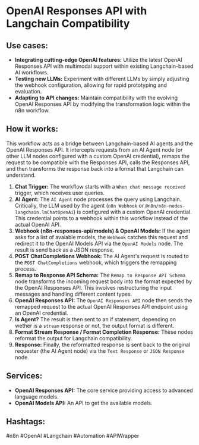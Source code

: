 # OpenAI Responses API with Langchain Compatibility

## Use cases:

- **Integrating cutting-edge OpenAI features:** Utilize the latest OpenAI Responses API with multimodal support within existing Langchain-based AI workflows.
- **Testing new LLMs:** Experiment with different LLMs by simply adjusting the webhook configuration, allowing for rapid prototyping and evaluation.
- **Adapting to API changes:** Maintain compatibility with the evolving OpenAI Responses API by modifying the transformation logic within the n8n workflow.

## How it works:

This workflow acts as a bridge between Langchain-based AI agents and the OpenAI Responses API. It intercepts requests from an AI Agent node (or other LLM nodes configured with a custom OpenAI credential), remaps the request to be compatible with the Responses API, calls the Responses API, and then transforms the response back into a format that Langchain can understand.

1.  **Chat Trigger:** The workflow starts with a `When chat message received` trigger, which receives user queries.
2.  **AI Agent:** The `AI Agent` node processes the query using Langchain. Critically, the LLM used by the agent (`n8n Webhook` or `@n8n/n8n-nodes-langchain.lmChatOpenAi`) is configured with a custom OpenAI credential. This credential points to a webhook within this workflow instead of the actual OpenAI API.
3.  **Webhook (n8n-responses-api/models) & OpenAI Models:** If the agent asks for a list of avaiable models, the `Webhook` catches this request and redirect it to the OpenAI Models API via the `OpenAI Models` node. The result is send back as a JSON response.
4.  **POST ChatCompletions Webhook:** The AI Agent's request is routed to the `POST ChatCompletions` webhook, which triggers the remapping process.
5.  **Remap to Response API Schema:** The `Remap to Response API Schema` node transforms the incoming request body into the format expected by the OpenAI Responses API. This involves restructuring the input messages and handling different content types.
6.  **OpenAI Responses API:** The `OpenAI Responses API` node then sends the remapped request to the actual OpenAI Responses API endpoint using an OpenAI credential.
7.  **Is Agent?** The result is then sent to an if statement, depending on wether is a `stream` response or not, the output format is different.
8.  **Format Stream Response / Format Completion Response:** These nodes reformat the output for Langchain compatibility.
9.  **Response:** Finally, the reformatted response is sent back to the original requester (the AI Agent node) via the `Text Response` or `JSON Response` node.

## Services:

-   **OpenAI Responses API:** The core service providing access to advanced language models.
-   **OpenAI Models API:** An API to get the available models.

## Hashtags:

#n8n #OpenAI #Langchain #Automation #APIWrapper
